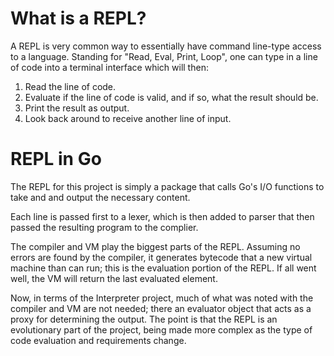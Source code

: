 # What is a REPL?

A REPL is very common way to essentially have command line-type access to a language. Standing for "Read, Eval, Print, Loop", one can type in a line of code into a terminal interface which will then:

1. Read the line of code.
2. Evaluate if the line of code is valid, and if so, what the result should be.
3. Print the result as output.
4. Look back around to receive another line of input.


# REPL in Go

The REPL for this project is simply a package that calls Go's I/O functions to take and and output the necessary content. 

Each line is passed first to a lexer, which is then added to parser that then passed the resulting program to the complier. 

The compiler and VM play the biggest parts of the REPL. Assuming no errors are found by the compiler, it generates bytecode that a new virtual machine than can run; this is the evaluation portion of the REPL. If all went well, the VM will return the last evaluated element. 

Now, in terms of the Interpreter project, much of what was noted with the compiler and VM are not needed; there an evaluator object that acts as a proxy for determining the output. The point is that the REPL is an evolutionary part of the project, being made more complex as the type of code evaluation and requirements change.
